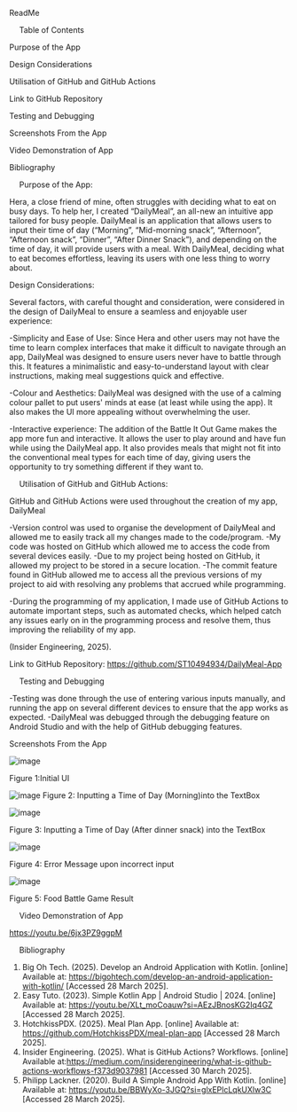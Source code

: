 ReadMe 















 
Table of Contents



Purpose of the App

Design Considerations



Utilisation of GitHub and GitHub Actions

Link to GitHub Repository

Testing and Debugging	

Screenshots From the App	

Video Demonstration of App	

Bibliography	

 
Purpose of the App: 

Hera, a close friend of mine, often struggles with deciding what to eat on busy days. To help her, I created “DailyMeal”, an all-new an intuitive app tailored for busy people. DailyMeal is an application that allows users to input their time of day (“Morning”, “Mid-morning snack”, “Afternoon”, “Afternoon snack”, “Dinner”, “After Dinner Snack”), and depending on the time of day, it will provide users with a meal. 
With DailyMeal, deciding what to eat becomes effortless, leaving its users with one less thing to worry about.


Design Considerations:

Several factors, with careful thought and consideration, were considered in the design of DailyMeal to ensure a seamless and enjoyable user experience: 

-Simplicity and Ease of Use: Since Hera and other users may not have the time to learn complex interfaces that make it difficult to navigate through an app, DailyMeal was designed to ensure users never have to battle through this. It features a minimalistic and easy-to-understand layout with clear instructions, making meal suggestions quick and effective. 

-Colour and Aesthetics: DailyMeal was designed with the use of a calming colour pallet to put users' minds at ease (at least while using the app). It also makes the UI more appealing without overwhelming the user. 

-Interactive experience: The addition of the Battle It Out Game makes the app more fun and interactive. It allows the user to play around and have fun while using the DailyMeal app. It also provides meals that might not fit into the conventional meal types for each time of day, giving users the opportunity to try something different if they want to. 


 
Utilisation of GitHub and GitHub Actions: 

GitHub and GitHub Actions were used throughout the creation of my app, DailyMeal

-Version control was used to organise the development of DailyMeal and allowed me to easily track all my changes made to the code/program. 
-My code was hosted on GitHub which allowed me to access the code from several devices easily. 
-Due to my project being hosted on GitHub, it allowed my project to be stored in a secure location. 
-The commit feature found in GitHub allowed me to access all the previous versions of my project to aid with resolving any problems that accrued while programming. 

-During the programming of my application, I made use of GitHub Actions to automate important steps, such as automated checks, which helped catch any issues early on in the programming process and resolve them, thus improving the reliability of my app.

(Insider Engineering, 2025).

Link to GitHub Repository: 
https://github.com/ST10494934/DailyMeal-App


 
Testing and Debugging 

-Testing was done through the use of entering various inputs manually, and running the app on several different devices to ensure that the app works as expected. 
-DailyMeal was debugged through the debugging feature on Android Studio and with the help of GitHub debugging features.  

Screenshots From the App 

![image](https://github.com/user-attachments/assets/c6fdb2ea-1baa-4d7e-aac4-9e454b013c0b)

Figure 1:Initial UI

 ![image](https://github.com/user-attachments/assets/5449320d-f92f-4d47-9bf8-274a8d2dd2a2)
Figure 2: Inputting a Time of Day (Morning)into the TextBox

 ![image](https://github.com/user-attachments/assets/a66c569b-2cd3-4c98-b369-8f189640bfbc)

Figure 3: Inputting a Time of Day (After dinner snack) into the TextBox

![image](https://github.com/user-attachments/assets/ab17e965-a3fd-4868-be23-b3f24eac3fdc)

Figure 4: Error Message upon incorrect input
 
 ![image](https://github.com/user-attachments/assets/5053ced3-724a-4e26-a65a-9cbc5b4c8b37)

Figure 5: Food Battle Game Result

 
Video Demonstration of App

https://youtu.be/6jx3PZ9ggpM

 
Bibliography 
1.	Big Oh Tech. (2025). Develop an Android Application with Kotlin. [online] Available at: https://bigohtech.com/develop-an-android-application-with-kotlin/ [Accessed 28 March 2025].
2.	Easy Tuto. (2023). Simple Kotlin App | Android Studio | 2024. [online] Available at: https://youtu.be/XLt_moCoauw?si=AEzJBnosKG2Iq4GZ [Accessed 28 March 2025].
3.	HotchkissPDX. (2025). Meal Plan App. [online] Available at: https://github.com/HotchkissPDX/meal-plan-app [Accessed 28 March 2025].
4.	Insider Engineering. (2025). What is GitHub Actions? Workflows. [online] Available at:https://medium.com/insiderengineering/what-is-github-actions-workflows-f373d9037981 [Accessed 30 March 2025].
5.	Philipp Lackner. (2020). Build A Simple Android App With Kotlin. [online] Available at: https://youtu.be/BBWyXo-3JGQ?si=glxEPlcLqkUXlw3C [Accessed 28 March 2025].



